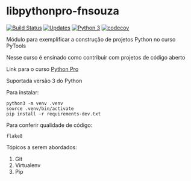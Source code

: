 # libpythonpro-fnsouza
[![Build Status](https://travis-ci.org/fnscoder/libpythonpro-fnsouza.svg?branch=main)](https://travis-ci.org/fnscoder/libpythonpro-fnsouza)
[![Updates](https://pyup.io/repos/github/fnscoder/libpythonpro-fnsouza/shield.svg)](https://pyup.io/repos/github/fnscoder/libpythonpro-fnsouza/)
[![Python 3](https://pyup.io/repos/github/fnscoder/libpythonpro-fnsouza/python-3-shield.svg)](https://pyup.io/repos/github/fnscoder/libpythonpro-fnsouza/)
[![codecov](https://codecov.io/gh/fnscoder/libpythonpro-fnsouza/branch/main/graph/badge.svg?token=3S65ZAZANC)](https://codecov.io/gh/fnscoder/libpythonpro-fnsouza)


Módulo para exemplificar a construção de projetos Python no curso PyTools

Nesse curso é ensinado como contribuir com projetos de código aberto

Link para o curso [Python Pro](https://www.python.pro.br)

Suportada versão 3 do Python

Para instalar:

```console
python3 -m venv .venv
source .venv/bin/activate
pip install -r requirements-dev.txt
```

Para conferir qualidade de código:
```console
flake8
```

Tópicos a serem abordados:
1. Git
2. Virtualenv
3. Pip

